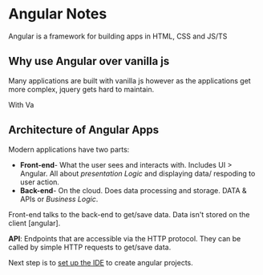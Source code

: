 # Angular Notes

Angular is a framework for building apps in HTML, CSS and JS/TS

## Why use Angular over vanilla js
Many applications are built with vanilla js however as the applications get more complex, jquery gets hard to maintain.

With Va


## Architecture of Angular Apps

Modern applications have two parts:
- **Front-end**-  What the user sees and interacts with. Includes UI > Angular. All about _presentation Logic_ and displaying data/ respoding to user action.
- **Back-end**- On the cloud. Does data processing and storage. DATA & APIs or _Business Logic_.

Front-end talks to the back-end to get/save data. Data isn't stored on the client [angular]. 

**API**: Endpoints that are accessible via the HTTP protocol.
They can be called by simple HTTP requests to get/save data.

Next step is to [set up the IDE](/Setting%20up%20IDE.md) to create angular projects.





